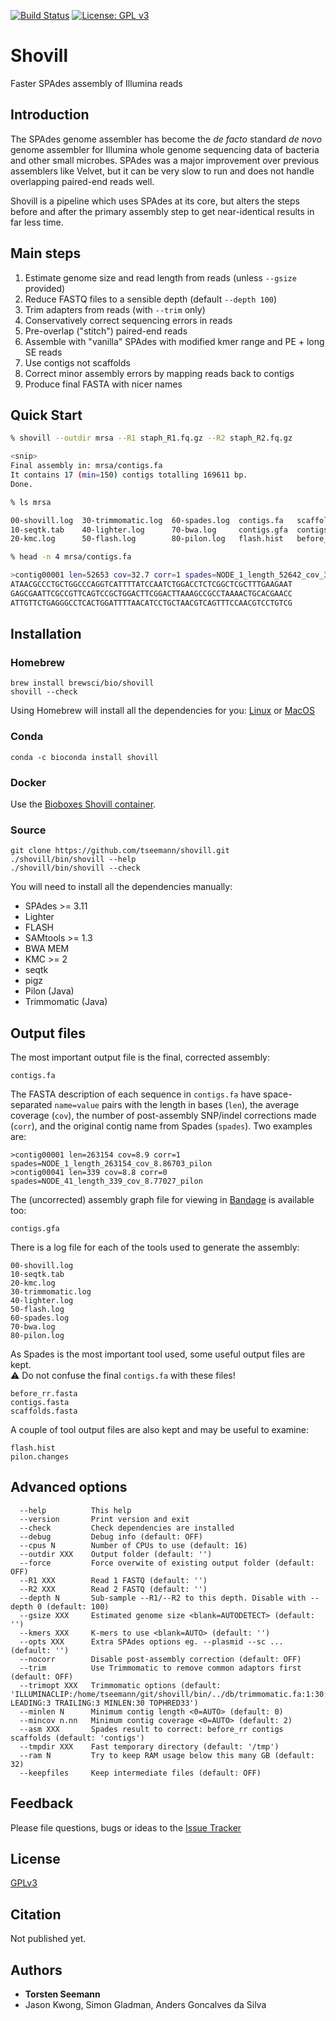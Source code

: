 [![Build Status](https://travis-ci.org/tseemann/shovill.svg?branch=master)](https://travis-ci.org/tseemann/shovill) [![License: GPL v3](https://img.shields.io/badge/License-GPL%20v3-blue.svg)](https://www.gnu.org/licenses/gpl-3.0) [](#lang-au)

# Shovill
Faster SPAdes assembly of Illumina reads

## Introduction

The SPAdes genome assembler has become the *de facto* standard *de novo* genome assembler
for Illumina whole genome sequencing data of bacteria and other small microbes. SPAdes
was a major improvement over previous assemblers like Velvet, but it can be very slow to run
and does not handle overlapping paired-end reads well.

Shovill is a pipeline which uses SPAdes at its core, but alters the steps before and after
the primary assembly step to get near-identical results in far less time.  

## Main steps

1. Estimate genome size and read length from reads (unless `--gsize` provided)
2. Reduce FASTQ files to a sensible depth (default `--depth 100`)
3. Trim adapters from reads (with `--trim` only)
4. Conservatively correct sequencing errors in reads
5. Pre-overlap ("stitch") paired-end reads
6. Assemble with "vanilla" SPAdes with modified kmer range and PE + long SE reads
7. Use contigs not scaffolds
8. Correct minor assembly errors by mapping reads back to contigs
9. Produce final FASTA with nicer names

## Quick Start

```bash
% shovill --outdir mrsa --R1 staph_R1.fq.gz --R2 staph_R2.fq.gz

<snip>
Final assembly in: mrsa/contigs.fa
It contains 17 (min=150) contigs totalling 169611 bp.
Done.

% ls mrsa

00-shovill.log  30-trimmomatic.log  60-spades.log  contigs.fa   scaffolds.fasta
10-seqtk.tab    40-lighter.log      70-bwa.log     contigs.gfa  contigs.fasta
20-kmc.log      50-flash.log        80-pilon.log   flash.hist   before_rr.fasta

% head -n 4 mrsa/contigs.fa

>contig00001 len=52653 cov=32.7 corr=1 spades=NODE_1_length_52642_cov_32.67243_pilon
ATAACGCCCTGCTGGCCCAGGTCATTTTATCCAATCTGGACCTCTCGGCTCGCTTTGAAGAAT
GAGCGAATTCGCCGTTCAGTCCGCTGGACTTCGGACTTAAAGCCGCCTAAAACTGCACGAACC
ATTGTTCTGAGGGCCTCACTGGATTTTAACATCCTGCTAACGTCAGTTTCCAACGTCCTGTCG
```

## Installation

### Homebrew

```
brew install brewsci/bio/shovill
shovill --check
```
Using Homebrew will install all the dependencies for you: 
[Linux](http://linuxbrew.sh) or [MacOS](http://brew.sh)

### Conda

```
conda -c bioconda install shovill
```

### Docker

Use the 
[Bioboxes Shovill container](https://github.com/bioboxes/shovill/blob/master/Dockerfile).

### Source

```
git clone https://github.com/tseemann/shovill.git
./shovill/bin/shovill --help
./shovill/bin/shovill --check
```
You will need to install all the dependencies manually:
* SPAdes >= 3.11
* Lighter
* FLASH
* SAMtools >= 1.3
* BWA MEM
* KMC >= 2
* seqtk
* pigz
* Pilon (Java)
* Trimmomatic (Java)

## Output files

The most important output file is the final, corrected assembly:
```
contigs.fa
```

The FASTA description of each sequence in `contigs.fa` have space-separated
`name=value` pairs with the length in bases (`len`), the average coverage
(`cov`), the number of post-assembly SNP/indel corrections made (`corr`),
and the original contig name from Spades (`spades`). Two examples are:
```
>contig00001 len=263154 cov=8.9 corr=1 spades=NODE_1_length_263154_cov_8.86703_pilon
>contig00041 len=339 cov=8.8 corr=0 spades=NODE_41_length_339_cov_8.77027_pilon
```

The (uncorrected) assembly graph file for viewing in 
[Bandage](https://rrwick.github.io/Bandage/) is available too:
```
contigs.gfa
```

There is a log file for each of the tools used to generate the assembly:
```
00-shovill.log
10-seqtk.tab
20-kmc.log
30-trimmomatic.log
40-lighter.log
50-flash.log
60-spades.log
70-bwa.log
80-pilon.log
```

As Spades is the most important tool used, some useful output files are
kept.<br>
&#9888; Do not confuse the final `contigs.fa` with these files!
```
before_rr.fasta
contigs.fasta
scaffolds.fasta
```

A couple of tool output files are also kept and may be useful to examine:
```
flash.hist
pilon.changes
```

## Advanced options

```
  --help          This help
  --version       Print version and exit
  --check         Check dependencies are installed
  --debug         Debug info (default: OFF)
  --cpus N        Number of CPUs to use (default: 16)
  --outdir XXX    Output folder (default: '')
  --force         Force overwite of existing output folder (default: OFF)
  --R1 XXX        Read 1 FASTQ (default: '')
  --R2 XXX        Read 2 FASTQ (default: '')
  --depth N       Sub-sample --R1/--R2 to this depth. Disable with --depth 0 (default: 100)
  --gsize XXX     Estimated genome size <blank=AUTODETECT> (default: '')
  --kmers XXX     K-mers to use <blank=AUTO> (default: '')
  --opts XXX      Extra SPAdes options eg. --plasmid --sc ... (default: '')
  --nocorr        Disable post-assembly correction (default: OFF)
  --trim          Use Trimmomatic to remove common adaptors first (default: OFF)
  --trimopt XXX   Trimmomatic options (default: 'ILLUMINACLIP:/home/tseemann/git/shovill/bin/../db/trimmomatic.fa:1:30:11 LEADING:3 TRAILING:3 MINLEN:30 TOPHRED33')
  --minlen N      Minimum contig length <0=AUTO> (default: 0)
  --mincov n.nn   Minimum contig coverage <0=AUTO> (default: 2)
  --asm XXX       Spades result to correct: before_rr contigs scaffolds (default: 'contigs')
  --tmpdir XXX    Fast temporary directory (default: '/tmp')
  --ram N         Try to keep RAM usage below this many GB (default: 32)
  --keepfiles     Keep intermediate files (default: OFF)
```

## Feedback

Please file questions, bugs or ideas to the [Issue Tracker](https://github.com/tseemann/shovill/issues)

## License

[GPLv3](https://raw.githubusercontent.com/tseemann/shovill/master/LICENSE)

## Citation

Not published yet.

## Authors

* **Torsten Seemann**
* Jason Kwong, Simon Gladman, Anders Goncalves da Silva
